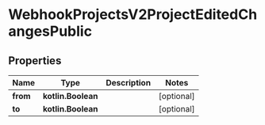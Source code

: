 
# WebhookProjectsV2ProjectEditedChangesPublic

## Properties
Name | Type | Description | Notes
------------ | ------------- | ------------- | -------------
**from** | **kotlin.Boolean** |  |  [optional]
**to** | **kotlin.Boolean** |  |  [optional]



